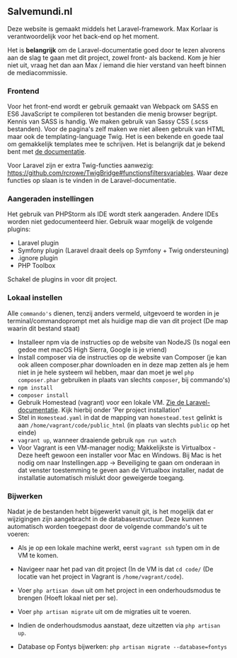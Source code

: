 ## Salvemundi.nl

Deze website is gemaakt middels het Laravel-framework. Max Korlaar is verantwoordelijk voor het back-end op het moment.

Het is **belangrijk** om de Laravel-documentatie goed door te lezen alvorens aan de slag te gaan met dit project, zowel front- als backend. Kom je hier niet uit, vraag het dan aan Max / iemand die hier verstand van heeft binnen de mediacommissie.


### Frontend

Voor het front-end wordt er gebruik gemaakt van Webpack om SASS en ES6 JavaScript te compileren tot bestanden die menig browser begrijpt. Kennis van SASS is handig. We maken gebruik van Sassy CSS (.scss bestanden).
Voor de pagina's zelf maken we niet alleen gebruik van HTML maar ook de templating-language Twig. Het is een bekende en goede taal om gemakkelijk templates mee te schrijven. Het is belangrijk dat je bekend bent met [de documentatie](https://twig.symfony.com/doc/2.x/).

Voor Laravel zijn er extra Twig-functies aanwezig: https://github.com/rcrowe/TwigBridge#functionsfiltersvariables. Waar deze functies op slaan is te vinden in de Laravel-documentatie.


### Aangeraden instellingen

Het gebruik van PHPStorm als IDE wordt sterk aangeraden. Andere IDEs worden niet gedocumenteerd hier. Gebruik waar mogelijk de volgende plugins:


* Laravel plugin
* Symfony plugin (Laravel draait deels op Symfony + Twig ondersteuning)
* .ignore plugin
* PHP Toolbox


Schakel de plugins in voor dit project.

### Lokaal instellen

Alle `commando's` dienen, tenzij anders vermeld, uitgevoerd te worden in je terminal/commandoprompt met als huidige map die van dit project (De map waarin dit bestand staat)

* Installeer npm via de instructies op de website van NodeJS (Is nogal een gedoe met macOS High Sierra, Google is je vriend)
* Install composer via de instructies op de website van Composer (je kan ook alleen composer.phar downloaden en in deze map zetten als je hem niet in je hele systeem wil hebben, maar dan moet je wel `php composer.phar` gebruiken in plaats van slechts `composer`, bij commando's)
* `npm install`
* `composer install`
* Gebruik Homestead (vagrant) voor een lokale VM. [Zie de Laravel-documentatie](https://laravel.com/docs/5.5/homestead#per-project-installation). Kijk hierbij onder 'Per project installation'
* Stel in `Homestead.yaml` in dat de mapping van `homestead.test` gelinkt is aan `/home/vagrant/code/public_html` (in plaats van slechts `public` op het einde)
* `vagrant up`, wanneer draaiende gebruik `npm run watch`
* Voor Vagrant is een VM-manager nodig; Makkelijkste is Virtualbox - Deze heeft gewoon een installer voor Mac en Windows. Bij Mac is het nodig om naar Instellingen.app -> Beveiliging te gaan om onderaan in dat venster toestemming te geven aan de Virtualbox installer, nadat de installatie automatisch mislukt door geweigerde toegang.

### Bijwerken

Nadat je de bestanden hebt bijgewerkt vanuit git, is het mogelijk dat er wijzigingen zijn aangebracht in de databasestructuur. Deze kunnen automatisch worden toegepast door de volgende commando's uit te voeren:

* Als je op een lokale machine werkt, eerst `vagrant ssh` typen om in de VM te komen.
* Navigeer naar het pad van dit project (In de VM is dat `cd code/` (De locatie van het project in Vagrant is `/home/vagrant/code`).
* Voer `php artisan down` uit om het project in een onderhoudsmodus te brengen (Hoeft lokaal niet per se).
* Voer `php artisan migrate` uit om de migraties uit te voeren.
* Indien de onderhoudsmodus aanstaat, deze uitzetten via `php artisan up`.

* Database op Fontys bijwerken: `php artisan migrate --database=fontys`